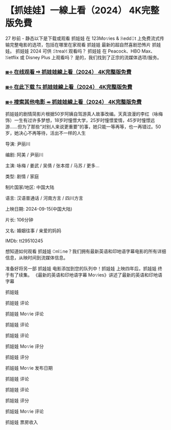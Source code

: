 # 【抓娃娃】一線上看（2024） 4K完整版免費

27 秒前 - 静态以下是下载或观看 抓娃娃 在 123Mo𝚟ies & 𝚁edd𝙸t 上免费流式传输完整电影的选项，包括在哪里在家观看 抓娃娃 最新的超自然喜剧恐怖片 抓娃娃。 抓娃娃 2024 可供 𝚂trea𝙼 观看吗？ 抓娃娃 在 Peacock、HBO Max、𝙽etflix 或 Disney Plus 上观看吗？ 是的，我们找到了正宗的流媒体选项/服务。

<h3><a href="https://tvmovies-us.blogspot.com/p/successor.html">⧆⟢ 在线观看 ➺ 抓娃娃線上看（2024） 4K完整版免費</a></h3>

<h3><a href="https://tvmovies-us.blogspot.com/p/successor.html">⧆⟢ 在此下载 ⇆ 抓娃娃線上看（2024） 4K完整版免費</a></h3>

<h3><a href="https://tvmovies-us.blogspot.com/p/successor.html">⧆⟢ 搜索其他电影 ⇴ 抓娃娃線上看（2024） 4K完整版免費</a></h3>

抓娃娃的剧情简影片根据50岁阿姨自驾游真人故事改编。天真浪漫的李红（咏梅 饰）一生有过许多梦想，18岁时憧憬大学，25岁时憧憬爱情，45岁时憧憬远游……但为了那些“对别人来说更重要”的事，她只能一等再等，也一再错过。50岁，她决心不再等待，活出不一样的人生

导演: 尹丽川

编剧: 阿美 / 尹丽川

主演: 咏梅 / 姜武 / 吴倩 / 张本煜 / 马苏 / 更多...

类型: 剧情 / 家庭

制片国家/地区: 中国大陆

语言: 汉语普通话 / 河南方言 / 四川方言

上映日期: 2024-09-15(中国大陆)

片长: 106分钟

又名: 婚姻往事 / 亲爱的妈妈

IMDb: tt29510245

想知道如何观看 抓娃娃 𝙾nl𝚒ne？我们拥有最新英语和印地语字幕电影的所有详细信息，从映时间到流媒体信息。

准备好将另一部 抓娃娃 电影添加到您的队列中！抓娃娃 上映四年后，抓娃娃 终于有了续集。 《最新的英语和印地语字幕 Mo𝚟ies》讲述了最新的英语和印地语字幕

抓娃娃

抓娃娃 评论

抓娃娃 Mo𝚟ie 评论

抓娃娃 评论

抓娃娃 评论

抓娃娃 Mo𝚟ie 评分

抓娃娃 评分

抓娃娃 Mo𝚟ie 发布日期

抓娃娃 评论

抓娃娃 评论

抓娃娃 评分

抓娃娃 Mo𝚟ie 评论

抓娃娃 票房收入
